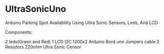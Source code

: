 # UltraSonicUno
Arduino Parking Spot Availability Using Ultra Sonic Sensors, Leds, And LCD

Components:

2 leds(Green and Red)
1 LCD I2C 1200x2
Arduino Bord uno
Jumpers cable
2 Resistors 220ohm 
Ultra Sonic Censor 

